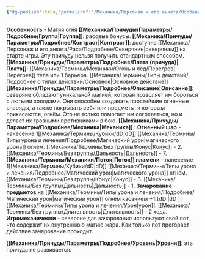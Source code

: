 ```yaml
---
{"dg-publish":true,"permalink":"/Механика/Персонаж и его анкета/Особенности расы/Магия огня/","noteIcon":"","created":"2025-07-12T09:55:52.591+03:00","updated":"2025-08-02T19:59:04.683+03:00"}
---
```


**Особенность** - Магия огня
**[[Механика/Причуды/Параметры/Подробнее/Группа\|Группа]]**: расовые бонусы.
**[[Механика/Причуды/Параметры/Подробнее/Контраст\|Контраст]]**: доступна [[Механика/Персонаж и его анкета/Раса/Подробнее/Северянин\|северянам]] на старте игры. Эту причуду нельзя получить стандартным способом. 
**[[Механика/Причуды/Параметры/Подробнее/Плата (причуда)\|Плата]]**: [[Механика/Термины/Механики/Огонь и лёд/Перегрев\|Перегрев]] тела или 1 барьера. [[Механика/Термины/Типы действий/Подробнее о типах действий/Основное\|Основное действие]]
**[[Механика/Причуды/Параметры/Подробнее/Описание\|Описание]]**: северяне обладают уникальной магией, которая позволяет им бороться с лютыми холодами. Они способны создавать простейшие огненные снаряды, а также покрывать себя или предметы, к которым прикасаются, огнём. Это не только помогает им согреваться, но и делает их грозными противниками в бою.
**[[Механика/Причуды/Параметры/Подробнее/Механика\|Механика]]** :
**Огненный шар** - нанесение 1[[Механика/Термины/Кубики/dD\|dD]] [[Механика/Термины/Типы урона и лечения/Подробнее/Магический урон\|магического урона]] огнём. [[Механика/Термины/Без группы/Конус\|Конус]] - 2. [[Механика/Термины/Без группы/Дальность\|Дальность]] - 7.
**[[Механика/Термины/Механики/Поток\|Поток]] пламени** - нанесение 1[[Механика/Термины/Кубики/dD\|dD]] [[Механика/Термины/Типы урона и лечения/Подробнее/Магический урон\|магического урона]] огнём. [[Механика/Термины/Без группы/Конус\|Конус]] - 3. [[Механика/Термины/Без группы/Дальность\|Дальность]] - 1.
**Зачарование предметов** на [[Механика/Термины/Типы урона и лечения/Подробнее/Магический урон\|магический урон]] огнём касанием +1[[dD \|dD ]] [[Механика/Термины/Типы урона и лечения/Урон\|урон]]. [[Механика/Термины/Без группы/Длительность\|Длительность]] - 2 хода.
**Игромеханически** - северяне для зачарования используют свой пот, что содержит их внутреннюю магию жара. Как только пот прогорает - действие зачарования проходит. 

**[[Механика/Причуды/Параметры/Подробнее/Уровень\|Уровни]]**: эта причуда не развивается.
